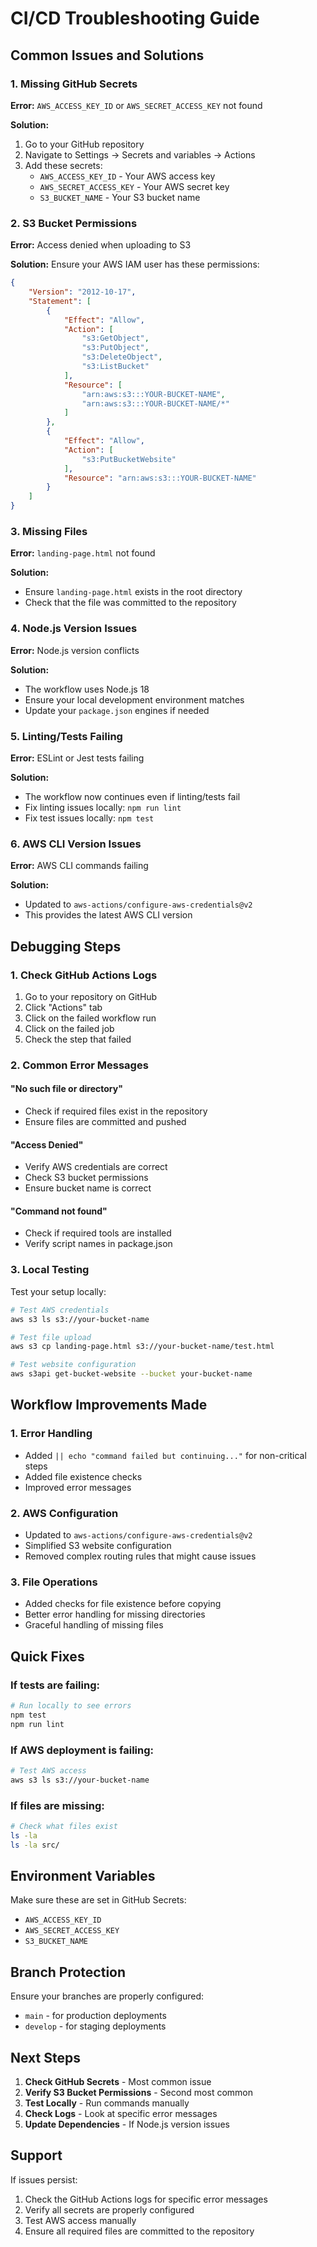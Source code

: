 # CI/CD Troubleshooting Guide

## Common Issues and Solutions

### 1. **Missing GitHub Secrets**

**Error:** `AWS_ACCESS_KEY_ID` or `AWS_SECRET_ACCESS_KEY` not found

**Solution:**
1. Go to your GitHub repository
2. Navigate to Settings → Secrets and variables → Actions
3. Add these secrets:
   - `AWS_ACCESS_KEY_ID` - Your AWS access key
   - `AWS_SECRET_ACCESS_KEY` - Your AWS secret key
   - `S3_BUCKET_NAME` - Your S3 bucket name

### 2. **S3 Bucket Permissions**

**Error:** Access denied when uploading to S3

**Solution:**
Ensure your AWS IAM user has these permissions:
```json
{
    "Version": "2012-10-17",
    "Statement": [
        {
            "Effect": "Allow",
            "Action": [
                "s3:GetObject",
                "s3:PutObject",
                "s3:DeleteObject",
                "s3:ListBucket"
            ],
            "Resource": [
                "arn:aws:s3:::YOUR-BUCKET-NAME",
                "arn:aws:s3:::YOUR-BUCKET-NAME/*"
            ]
        },
        {
            "Effect": "Allow",
            "Action": [
                "s3:PutBucketWebsite"
            ],
            "Resource": "arn:aws:s3:::YOUR-BUCKET-NAME"
        }
    ]
}
```

### 3. **Missing Files**

**Error:** `landing-page.html` not found

**Solution:**
- Ensure `landing-page.html` exists in the root directory
- Check that the file was committed to the repository

### 4. **Node.js Version Issues**

**Error:** Node.js version conflicts

**Solution:**
- The workflow uses Node.js 18
- Ensure your local development environment matches
- Update your `package.json` engines if needed

### 5. **Linting/Tests Failing**

**Error:** ESLint or Jest tests failing

**Solution:**
- The workflow now continues even if linting/tests fail
- Fix linting issues locally: `npm run lint`
- Fix test issues locally: `npm test`

### 6. **AWS CLI Version Issues**

**Error:** AWS CLI commands failing

**Solution:**
- Updated to `aws-actions/configure-aws-credentials@v2`
- This provides the latest AWS CLI version

## Debugging Steps

### 1. **Check GitHub Actions Logs**
1. Go to your repository on GitHub
2. Click "Actions" tab
3. Click on the failed workflow run
4. Click on the failed job
5. Check the step that failed

### 2. **Common Error Messages**

#### "No such file or directory"
- Check if required files exist in the repository
- Ensure files are committed and pushed

#### "Access Denied"
- Verify AWS credentials are correct
- Check S3 bucket permissions
- Ensure bucket name is correct

#### "Command not found"
- Check if required tools are installed
- Verify script names in package.json

### 3. **Local Testing**

Test your setup locally:
```bash
# Test AWS credentials
aws s3 ls s3://your-bucket-name

# Test file upload
aws s3 cp landing-page.html s3://your-bucket-name/test.html

# Test website configuration
aws s3api get-bucket-website --bucket your-bucket-name
```

## Workflow Improvements Made

### 1. **Error Handling**
- Added `|| echo "command failed but continuing..."` for non-critical steps
- Added file existence checks
- Improved error messages

### 2. **AWS Configuration**
- Updated to `aws-actions/configure-aws-credentials@v2`
- Simplified S3 website configuration
- Removed complex routing rules that might cause issues

### 3. **File Operations**
- Added checks for file existence before copying
- Better error handling for missing directories
- Graceful handling of missing files

## Quick Fixes

### If tests are failing:
```bash
# Run locally to see errors
npm test
npm run lint
```

### If AWS deployment is failing:
```bash
# Test AWS access
aws s3 ls s3://your-bucket-name
```

### If files are missing:
```bash
# Check what files exist
ls -la
ls -la src/
```

## Environment Variables

Make sure these are set in GitHub Secrets:
- `AWS_ACCESS_KEY_ID`
- `AWS_SECRET_ACCESS_KEY` 
- `S3_BUCKET_NAME`

## Branch Protection

Ensure your branches are properly configured:
- `main` - for production deployments
- `develop` - for staging deployments

## Next Steps

1. **Check GitHub Secrets** - Most common issue
2. **Verify S3 Bucket Permissions** - Second most common
3. **Test Locally** - Run commands manually
4. **Check Logs** - Look at specific error messages
5. **Update Dependencies** - If Node.js version issues

## Support

If issues persist:
1. Check the GitHub Actions logs for specific error messages
2. Verify all secrets are properly configured
3. Test AWS access manually
4. Ensure all required files are committed to the repository 